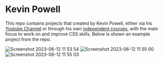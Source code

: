 # Kevin Powell

This repo contains projects that created by Kevin Powell, either via his [Youtube Channel](https://www.youtube.com/@KevinPowell) or through his own [independent courses](https://www.kevinpowell.co/courses/), with the main focus to work on and improve CSS skills. Below is shown an example project from the repo. 

![Screenshot 2023-06-12 11 53 54](https://github.com/gdwhittaker94/kevin_powell/assets/105855731/f2545939-ac28-41a4-aea4-a24d6202f451)
![Screenshot 2023-06-12 11 55 00](https://github.com/gdwhittaker94/kevin_powell/assets/105855731/82b0b8fc-005d-4bcb-8597-040f85b84709)
![Screenshot 2023-06-12 11 55 03](https://github.com/gdwhittaker94/kevin_powell/assets/105855731/da92560a-6350-44a5-b729-fb76b76e72ea)

